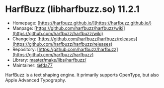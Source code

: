 # HarfBuzz (libharfbuzz.so) 11.2.1
  - Homepage: [https://harfbuzz.github.io/](https://harfbuzz.github.io/)
  - Manpage: [https://github.com/harfbuzz/harfbuzz/wiki](https://github.com/harfbuzz/harfbuzz/wiki)
  - Changelog: [https://github.com/harfbuzz/harfbuzz/releases](https://github.com/harfbuzz/harfbuzz/releases)
  - Repository: [https://github.com/harfbuzz/harfbuzz](https://github.com/harfbuzz/harfbuzz)
  - Library: [master/make/libs/harfbuzz/](https://github.com/Freetz-NG/freetz-ng/tree/master/make/libs/harfbuzz/)
  - Maintainer: [@fda77](https://github.com/fda77)

HarfBuzz is a text shaping engine. It primarily supports OpenType, but also Apple Advanced Typography.
